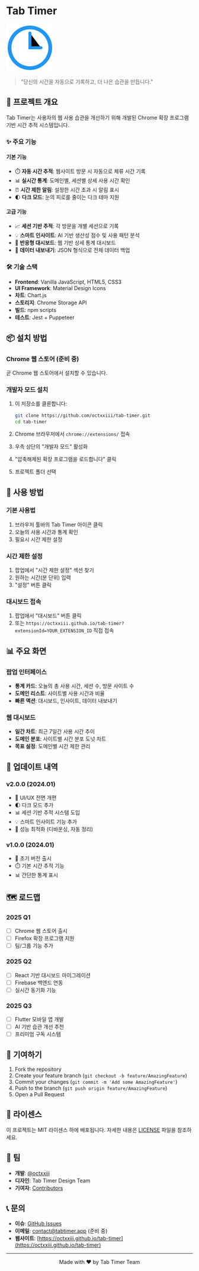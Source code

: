# Tab Timer

![Tab Timer Logo](images/icon128.png)

> "당신의 시간을 자동으로 기록하고, 더 나은 습관을 만듭니다."

## 🚀 프로젝트 개요

Tab Timer는 사용자의 웹 사용 습관을 개선하기 위해 개발된 Chrome 확장 프로그램 기반 시간 추적 시스템입니다.

### ✨ 주요 기능

#### 기본 기능
- ⏱️ **자동 시간 추적**: 웹사이트 방문 시 자동으로 체류 시간 기록
- 📊 **실시간 통계**: 도메인별, 세션별 상세 사용 시간 확인
- ⏰ **시간 제한 알림**: 설정한 시간 초과 시 알림 표시
- 🌓 **다크 모드**: 눈의 피로를 줄이는 다크 테마 지원

#### 고급 기능
- 📈 **세션 기반 추적**: 각 방문을 개별 세션으로 기록
- 💡 **스마트 인사이트**: AI 기반 생산성 점수 및 사용 패턴 분석
- 📱 **반응형 대시보드**: 웹 기반 상세 통계 대시보드
- 💾 **데이터 내보내기**: JSON 형식으로 전체 데이터 백업

### 🛠️ 기술 스택

- **Frontend**: Vanilla JavaScript, HTML5, CSS3
- **UI Framework**: Material Design Icons
- **차트**: Chart.js
- **스토리지**: Chrome Storage API
- **빌드**: npm scripts
- **테스트**: Jest + Puppeteer

## 📦 설치 방법

### Chrome 웹 스토어 (준비 중)
곧 Chrome 웹 스토어에서 설치할 수 있습니다.

### 개발자 모드 설치
1. 이 저장소를 클론합니다:
   ```bash
   git clone https://github.com/octxxiii/tab-timer.git
   cd tab-timer
   ```

2. Chrome 브라우저에서 `chrome://extensions/` 접속

3. 우측 상단의 "개발자 모드" 활성화

4. "압축해제된 확장 프로그램을 로드합니다" 클릭

5. 프로젝트 폴더 선택

## 🎯 사용 방법

### 기본 사용법
1. 브라우저 툴바의 Tab Timer 아이콘 클릭
2. 오늘의 사용 시간과 통계 확인
3. 필요시 시간 제한 설정

### 시간 제한 설정
1. 팝업에서 "시간 제한 설정" 섹션 찾기
2. 원하는 시간(분 단위) 입력
3. "설정" 버튼 클릭

### 대시보드 접속
1. 팝업에서 "대시보드" 버튼 클릭
2. 또는 `https://octxxiii.github.io/tab-timer?extensionId=YOUR_EXTENSION_ID` 직접 접속

## 📊 주요 화면

### 팝업 인터페이스
- **통계 카드**: 오늘의 총 사용 시간, 세션 수, 방문 사이트 수
- **도메인 리스트**: 사이트별 사용 시간과 비율
- **빠른 액션**: 대시보드, 인사이트, 데이터 내보내기

### 웹 대시보드
- **일간 차트**: 최근 7일간 사용 시간 추이
- **도메인 분포**: 사이트별 시간 분포 도넛 차트
- **목표 설정**: 도메인별 시간 제한 관리

## 🔄 업데이트 내역

### v2.0.0 (2024.01)
- 🎨 UI/UX 전면 개편
- 🌓 다크 모드 추가
- 📊 세션 기반 추적 시스템 도입
- 💡 스마트 인사이트 기능 추가
- 🚀 성능 최적화 (디바운싱, 자동 정리)

### v1.0.0 (2024.01)
- 🎉 초기 버전 출시
- ⏱️ 기본 시간 추적 기능
- 📊 간단한 통계 표시

## 🗺️ 로드맵

### 2025 Q1
- [ ] Chrome 웹 스토어 출시
- [ ] Firefox 확장 프로그램 지원
- [ ] 팀/그룹 기능 추가

### 2025 Q2
- [ ] React 기반 대시보드 마이그레이션
- [ ] Firebase 백엔드 연동
- [ ] 실시간 동기화 기능

### 2025 Q3
- [ ] Flutter 모바일 앱 개발
- [ ] AI 기반 습관 개선 추천
- [ ] 프리미엄 구독 시스템

## 🤝 기여하기

1. Fork the repository
2. Create your feature branch (`git checkout -b feature/AmazingFeature`)
3. Commit your changes (`git commit -m 'Add some AmazingFeature'`)
4. Push to the branch (`git push origin feature/AmazingFeature`)
5. Open a Pull Request

## 📝 라이센스

이 프로젝트는 MIT 라이센스 하에 배포됩니다. 자세한 내용은 [LICENSE](LICENSE) 파일을 참조하세요.

## 👥 팀

- **개발**: [@octxxiii](https://github.com/octxxiii)
- **디자인**: Tab Timer Design Team
- **기여자**: [Contributors](https://github.com/octxxiii/tab-timer/contributors)

## 📞 문의

- **이슈**: [GitHub Issues](https://github.com/octxxiii/tab-timer/issues)
- **이메일**: contact@tabtimer.app (준비 중)
- **웹사이트**: [https://octxxiii.github.io/tab-timer](https://octxxiii.github.io/tab-timer)

---

<p align="center">
  Made with ❤️ by Tab Timer Team
</p> 